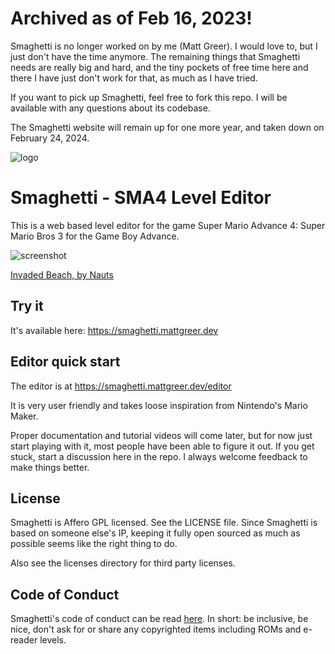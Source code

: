 # Archived as of Feb 16, 2023!

Smaghetti is no longer worked on by me (Matt Greer). I would love to, but I just don't have the time anymore.
The remaining things that Smaghetti needs are really big and hard, and the tiny pockets of free time here and
there I have just don't work for that, as much as I have tried.

If you want to pick up Smaghetti, feel free to fork this repo. I will be available with any questions about its codebase.

The Smaghetti website will remain up for one more year, and taken down on February 24, 2024.

![logo](https://github.com/city41/smaghetti/blob/main/illustrations/logo_140.png?raw=true)

# Smaghetti - SMA4 Level Editor

This is a web based level editor for the game Super Mario Advance 4: Super Mario Bros 3 for the Game Boy Advance.

![screenshot](https://github.com/city41/smaghetti/blob/main/screenshotCropped.png?raw=true)

[Invaded Beach, by Nauts](https://smaghetti.mattgreer.dev/editor/HTCbl1q6/Invaded-Beach/)

## Try it

It's available here: https://smaghetti.mattgreer.dev

## Editor quick start

The editor is at https://smaghetti.mattgreer.dev/editor

It is very user friendly and takes loose inspiration from Nintendo's Mario Maker.

Proper documentation and tutorial videos will come later, but for now just start playing with it, most people have been able to figure it out. If you get stuck, start a discussion here in the repo. I always welcome feedback to make things better.

## License

Smaghetti is Affero GPL licensed. See the LICENSE file. Since Smaghetti is based on someone else's IP, keeping it fully open sourced as much as possible seems like the right thing to do.

Also see the licenses directory for third party licenses.

## Code of Conduct

Smaghetti's code of conduct can be read [here](https://github.com/city41/smaghetti/blob/main/CODE_OF_CONDUCT.md). In short: be inclusive, be nice, don't ask for or share any copyrighted items including ROMs and e-reader levels.
